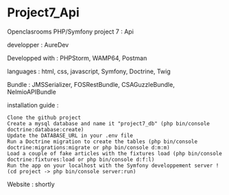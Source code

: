 # Project7_Api

Openclasrooms PHP/Symfony project 7 : Api
 
developper : AureDev
 
Developped with : PHPStorm, WAMP64, Postman

languages : html, css, javascript, Symfony, Doctrine, Twig

Bundle : JMSSerializer, FOSRestBundle, CSAGuzzleBundle, NelmioAPIBundle

installation guide :

    Clone the github project
    Create a mysql database and name it "project7_db" (php bin/console doctrine:database:create)
    Update the DATABASE_URL in your .env file
    Run a Doctrine migration to create the tables (php bin/console doctrine:migrations:migrate or php bin/console d:m:m)
    Load a couple of fake articles with the fixtures load (php bin/console doctrine:fixtures:load or php bin/console d:f:l)
    Run the app on your localhost with the Symfony developpement server ! (cd project -> php bin/console server:run)

Website : shortly

